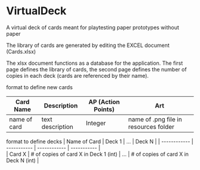 # VirtualDeck
A virtual deck of cards meant for playtesting paper prototypes without paper

The library of cards are generated by editing the EXCEL document (Cards.xlsx)

The xlsx document functions as a database for the application.   The first page defines the library of cards, the second page defines the number of copies in each deck (cards are referenced by their name). 

format to define new cards

| Card Name   | Description | AP (Action Points) | Art  |
| ----------- | ----------- | ----------- | ----------- |
| name of card      | text description       | Integer     | name of .png file in resources folder            |

format to define decks
| Name of Card | Deck 1      |    ...       | Deck N      |
| ------------ | ----------- | ------------ | ----------- |  
| Card X       | # of copies of card X in Deck 1 (int) | ...      | # of copies of card X in Deck N (int) |
